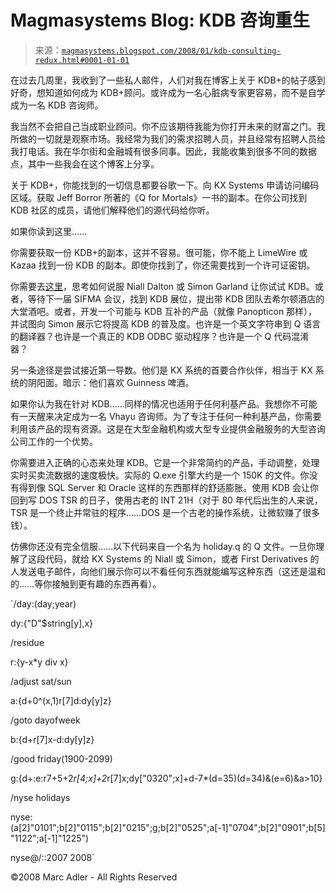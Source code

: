 <!--yml

分类：未分类

日期：2024-05-18 05:04:14

-->

# Magmasystems Blog: KDB 咨询重生

> 来源：[`magmasystems.blogspot.com/2008/01/kdb-consulting-redux.html#0001-01-01`](http://magmasystems.blogspot.com/2008/01/kdb-consulting-redux.html#0001-01-01)

在过去几周里，我收到了一些私人邮件，人们对我在博客上关于 KDB+的帖子感到好奇，想知道如何成为 KDB+顾问。或许成为一名心脏病专家更容易，而不是自学成为一名 KDB 咨询师。

我当然不会把自己当成职业顾问。你不应该期待我能为你打开未来的财富之门。我所做的一切就是观察市场。我经常为我们的需求招聘人员，并且经常有招聘人员给我打电话。我在华尔街和金融城有很多同事。因此，我能收集到很多不同的数据点，其中一些我会在这个博客上分享。

关于 KDB+，你能找到的一切信息都要谷歌一下。向 KX Systems 申请访问编码区域。获取 Jeff Borror 所著的《Q for Mortals》一书的副本。在你公司找到 KDB 社区的成员，请他们解释他们的源代码给你听。

如果你读到这里……

你需要获取一份 KDB+的副本，这并不容易。很可能，你不能上 LimeWire 或 Kazaa 找到一份 KDB 的副本。即使你找到了，你还需要找到一个许可证密钥。

你需要去[这里](http://www.kx.com/developers/software.php)，思考如何说服 Niall Dalton 或 Simon Garland 让你试试 KDB。或者，等待下一届 SIFMA 会议，找到 KDB 展位，提出带 KDB 团队去希尔顿酒店的大堂酒吧。或者，开发一个可能与 KDB 互补的产品（就像 Panopticon 那样），并试图向 Simon 展示它将提高 KDB 的普及度。也许是一个英文字符串到 Q 语言的翻译器？也许是一个真正的 KDB ODBC 驱动程序？也许是一个 Q 代码混淆器？

另一条途径是尝试接近第一导数。他们是 KX 系统的首要合作伙伴，相当于 KX 系统的阴阳面。暗示：他们喜欢 Guinness 啤酒。

如果你认为我在针对 KDB……同样的情况也适用于任何利基产品。我想你不可能有一天醒来决定成为一名 Vhayu 咨询师。为了专注于任何一种利基产品，你需要利用该产品的现有资源。这是在大型金融机构或大型专业提供金融服务的大型咨询公司工作的一个优势。

你需要进入正确的心态来处理 KDB。它是一个非常简约的产品，手动调整，处理实时买卖流数据的速度极快。实际的 Q.exe 引擎大约是一个 150K 的文件。你没有得到像 SQL Server 和 Oracle 这样的东西那样的舒适膨胀。使用 KDB 会让你回到写 DOS TSR 的日子，使用古老的 INT 21H（对于 80 年代后出生的人来说，TSR 是一个终止并常驻的程序……DOS 是一个古老的操作系统，让微软赚了很多钱）。

仿佛你还没有完全信服……以下代码来自一个名为 holiday.q 的 Q 文件。一旦你理解了这段代码，就给 KX Systems 的 Niall 或 Simon，或者 First Derivatives 的人发送电子邮件，向他们展示你可以不看任何东西就能编写这种东西（这还是温和的……等你接触到更有趣的东西再看）。

`/day:(day;year)

dy:{"D"$string[y],x}

/residue

r:{y-x*y div x}

/adjust sat/sun

a:{d+0^(x,1)r[7]d:dy[y]z}

/goto dayofweek

b:{d+r[7]x-d:dy[y]z}

/good friday(1900-2099)

g:{d+:e:r7+5+2*r[4;x]+2*r[7]x;dy["0320";x]+d-7*(d=35)(d=34)&(e=6)&a>10}

/nyse holidays

nyse:(a[2]"0101";b[2]"0115";b[2]"0215";g;b[2]"0525";a[-1]"0704";b[2]"0901";b[5]"1122";a[-1]"1225")

nyse@/:\:2007 2008`

©2008 Marc Adler - All Rights Reserved
